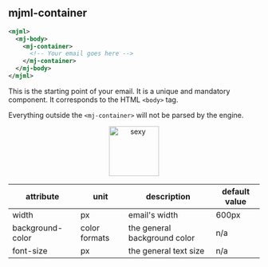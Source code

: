 ## mjml-container

```xml
<mjml>
  <mj-body>
    <mj-container>
      <!-- Your email goes here -->
    </mj-container>
  </mj-body>
</mjml>
```

This is the starting point of your email. It is a unique and mandatory component.
It corresponds to the HTML `<body>` tag.

Everything outside the `<mj-container>` will not be parsed by the engine.

<p align="center">
  <a href="/try-it-live/body"><img width="100px" src="http://imgh.us/TRYITLIVE.svg" alt="sexy" /></a>
</p>

attribute            | unit          | description                    | default value
---------------------|---------------|--------------------------------|---------------
width                | px            | email's width                  | 600px
background-color     | color formats | the general background color   | n/a
font-size            | px            | the general text size          | n/a
